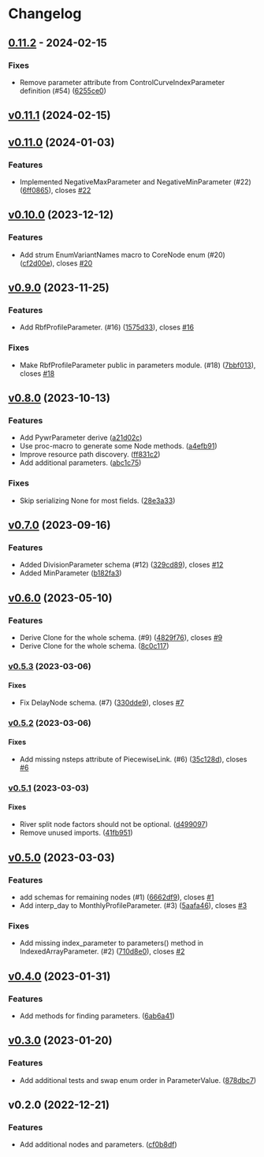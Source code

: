 # Changelog

## [0.11.2](https://github.com/pywr/pywr-schema/compare/v0.11.1...v0.11.2) - 2024-02-15

### Fixes

- Remove parameter attribute from ControlCurveIndexParameter definition (#54)
([6255ce0](https://github.com/pywr/pywr-schema/commit/6255ce0debad874d56049c1d3a73b318ce572bba))

## [v0.11.1](https://github.com/pywr/pywr-schema/compare/v0.11.0...v0.11.1) (2024-02-15)

## [v0.11.0](https://github.com/pywr/pywr-schema/compare/v0.10.0...v0.11.0) (2024-01-03)

### Features

* Implemented NegativeMaxParameter and NegativeMinParameter (#22)
([6ff0865](https://github.com/pywr/pywr-schema/commit/6ff0865dc704ecb592b07ee86e36739de1fc756a)),
closes [#22](https://github.com/pywr/pywr-schema/issues/22)

## [v0.10.0](https://github.com/pywr/pywr-schema/compare/v0.9.0...v0.10.0) (2023-12-12)

### Features

* Add strum EnumVariantNames macro to CoreNode enum (#20)
([cf2d00e](https://github.com/pywr/pywr-schema/commit/cf2d00e5b5ea14c0787c0353ff12d5ef044fa498)),
closes [#20](https://github.com/pywr/pywr-schema/issues/20)

## [v0.9.0](https://github.com/pywr/pywr-schema/compare/v0.8.0...v0.9.0) (2023-11-25)

### Features

* Add RbfProfileParameter. (#16)
([1575d33](https://github.com/pywr/pywr-schema/commit/1575d334afa12da70bdcde71aa7ec15e9b37c425)),
closes [#16](https://github.com/pywr/pywr-schema/issues/16)

### Fixes

* Make RbfProfileParameter public in parameters module. (#18)
([7bbf013](https://github.com/pywr/pywr-schema/commit/7bbf013bd5add6f7567aafa3bf86d28c5164efcf)),
closes [#18](https://github.com/pywr/pywr-schema/issues/18)

## [v0.8.0](https://github.com/pywr/pywr-schema/compare/v0.7.0...v0.8.0) (2023-10-13)

### Features

* Add PywrParameter derive
([a21d02c](https://github.com/pywr/pywr-schema/commit/a21d02cf0416f957a61bed9c8541799b656bfa78))
* Use proc-macro to generate some Node methods.
([a4efb91](https://github.com/pywr/pywr-schema/commit/a4efb91f7058770ad6953304c531508619374bce))
* Improve resource path discovery.
([ff831c2](https://github.com/pywr/pywr-schema/commit/ff831c23b135c16bb6521a3689cbf724bb502bf9))
* Add additional parameters.
([abc1c75](https://github.com/pywr/pywr-schema/commit/abc1c757d0e11292e1cf4b23d0abcee6501f732c))

### Fixes

* Skip serializing None for most fields.
([28e3a33](https://github.com/pywr/pywr-schema/commit/28e3a3376154acd51fe2fe6059f507c9e62f90bd))

## [v0.7.0](https://github.com/pywr/pywr-schema/compare/v0.6.0...v0.7.0) (2023-09-16)

### Features

* Added DivisionParameter schema (#12)
([329cd89](https://github.com/pywr/pywr-schema/commit/329cd898cf596d28873c51fd55ff4cbe0e5d5e09)),
closes [#12](https://github.com/pywr/pywr-schema/issues/12)
* Added MinParameter 
([b182fa3](https://github.com/pywr/pywr-schema/commit/b182fa3981057148fb8555fff03dccd708d5052d))

## [v0.6.0](https://github.com/pywr/pywr-schema/compare/v0.5.3...v0.6.0) (2023-05-10)

### Features

* Derive Clone for the whole schema. (#9)
([4829f76](https://github.com/pywr/pywr-schema/commit/4829f76b09a32dbf6ab965334dff04df0644acc1)),
closes [#9](https://github.com/pywr/pywr-schema/issues/9)
* Derive Clone for the whole schema.
([8c0c117](https://github.com/pywr/pywr-schema/commit/8c0c117d7d7897d51964b690913b5081311c55a0))

### [v0.5.3](https://github.com/pywr/pywr-schema/compare/v0.5.2...v0.5.3) (2023-03-06)

#### Fixes

* Fix DelayNode schema. (#7)
([330dde9](https://github.com/pywr/pywr-schema/commit/330dde97c62342b5be33e54974e511b24a376c07)),
closes [#7](https://github.com/pywr/pywr-schema/issues/7)

### [v0.5.2](https://github.com/pywr/pywr-schema/compare/v0.5.1...v0.5.2) (2023-03-06)

#### Fixes

* Add missing nsteps attribute of PiecewiseLink. (#6)
([35c128d](https://github.com/pywr/pywr-schema/commit/35c128df4f001de685d877026365353d995bbe63)),
closes [#6](https://github.com/pywr/pywr-schema/issues/6)

### [v0.5.1](https://github.com/pywr/pywr-schema/compare/v0.5.0...v0.5.1) (2023-03-03)

#### Fixes

* River split node factors should not be optional.
([d499097](https://github.com/pywr/pywr-schema/commit/d499097e0212513f79686f61586cf30642e6ecdf))
* Remove unused imports.
([41fb951](https://github.com/pywr/pywr-schema/commit/41fb95169f2e8878e85301c94418321b5bff3959))

## [v0.5.0](https://github.com/pywr/pywr-schema/compare/v0.4.0...v0.5.0) (2023-03-03)

### Features

* add schemas for remaining nodes (#1)
([6662df9](https://github.com/pywr/pywr-schema/commit/6662df9bc62117fa09ab4ca32a7d772b4437a383)),
closes [#1](https://github.com/pywr/pywr-schema/issues/1)
* Add interp_day to MonthlyProfileParameter. (#3)
([5aafa46](https://github.com/pywr/pywr-schema/commit/5aafa4633a6d696818eb694d19ae128e7d41c301)),
closes [#3](https://github.com/pywr/pywr-schema/issues/3)

### Fixes

* Add missing index_parameter to parameters() method in IndexedArrayParameter.
(#2)
([710d8e0](https://github.com/pywr/pywr-schema/commit/710d8e0e2211fbc117e070766520798da6daaedd)),
closes [#2](https://github.com/pywr/pywr-schema/issues/2)

## [v0.4.0](https://github.com/pywr/pywr-schema/compare/v0.3.0...v0.4.0) (2023-01-31)

### Features

* Add methods for finding parameters.
([6ab6a41](https://github.com/pywr/pywr-schema/commit/6ab6a41ac1427b391d2dedc8518d4246f9e74ae4))

## [v0.3.0](https://github.com/pywr/pywr-schema/compare/v0.2.0...v0.3.0) (2023-01-20)

### Features

* Add additional tests and swap enum order in ParameterValue.
([878dbc7](https://github.com/pywr/pywr-schema/commit/878dbc795150dc497fd095d59572d51c6a2da452))

## v0.2.0 (2022-12-21)

### Features

* Add additional nodes and parameters.
([cf0b8df](https://github.com/pywr/pywr-schema/commit/cf0b8df4c0bff260fbbd28f72a272b5bd8ed0c99))

